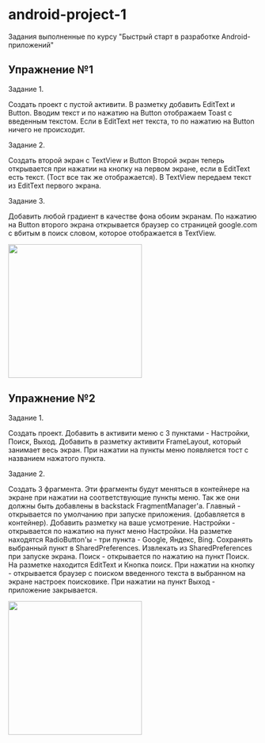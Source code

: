 # android-project-1
Задания выполненные по курсу "Быстрый старт в разработке Android-приложений"

## Упражнение №1

Задание 1.

Создать проект с пустой активити.
В разметку добавить EditText и Button.
Вводим текст и по нажатию на Button отображаем Toast с введенным текстом. Если в EditText нет текста, то по нажатию на Button ничего не происходит.

Задание 2.

Создать второй экран с TextView и Button
Второй экран теперь открывается при нажатии на кнопку на первом экране, если в EditText есть текст. (Тост все так же отображается).
В TextView передаем текст из EditText первого экрана.

Задание 3.

Добавить любой градиент в качестве фона обоим экранам.
По нажатию на Button второго экрана открывается браузер со страницей google.com с вбитым в поиск словом, которое отображается в TextView.

<img src="https://i.imgflip.com/3xsm53.gif" width="270px">

## Упражнение №2

Задание 1.

Создать проект.
Добавить в активити меню с 3 пунктами - Настройки, Поиск, Выход.
Добавить в разметку активити FrameLayout, который занимает весь экран.
При нажатии на пункты меню появляется тост с названием нажатого пункта.

Задание 2.

Создать 3 фрагмента.
Эти фрагменты будут меняться в контейнере на экране при нажатии на соответствующие пункты меню. Так же они должны быть добавлены в backstack FragmentManager'а.
Главный - открывается по умолчанию при запуске приложения. (добавляется в контейнер). Добавить разметку на ваше усмотрение.
Настройки - открывается по нажатию на пункт меню Настройки. На разметке находятся RadioButton'ы - три пункта - Google, Яндекс, Bing. Сохранять выбранный пункт в SharedPreferences. Извлекать из SharedPreferences при запуске экрана.
Поиск - открывается по нажатию на пункт Поиск. На разметке находится EditText и Кнопка поиск. При нажатии на кнопку - открывается браузер с поиском введенного текста в выбранном на экране настроек поисковике.
При нажатии на пункт Выход - приложение закрывается.

<img src="https://i.imgflip.com/3xslvp.gif" width="270px">
